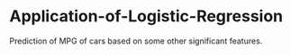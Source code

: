 # Application-of-Logistic-Regression
Prediction of MPG of cars based on some other significant features.
